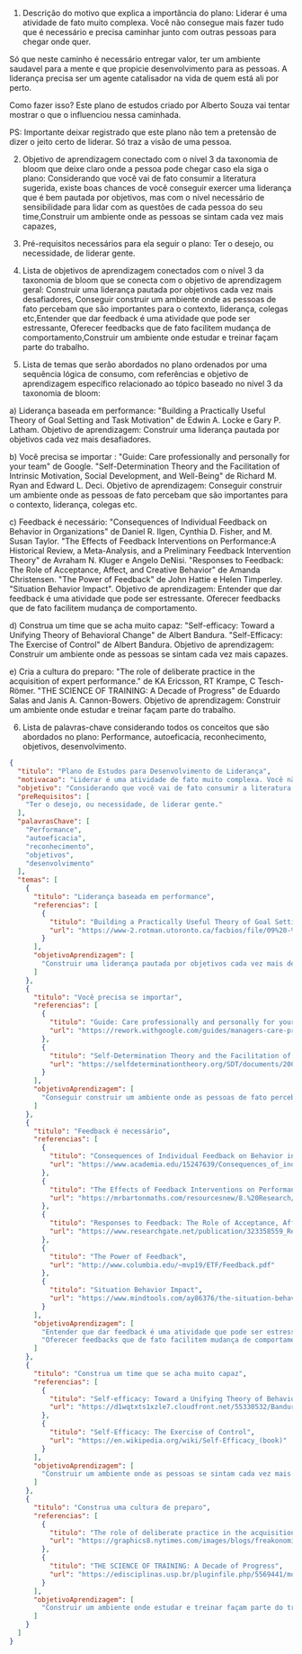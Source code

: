 
1.  Descrição do motivo que explica a importância do plano: Liderar é uma atividade de fato muito complexa. Você não consegue mais fazer tudo que é necessário e precisa caminhar junto com outras pessoas para chegar onde quer. 

Só que neste caminho é necessário entregar valor, ter um ambiente saudavel para a mente e que propicie desenvolvimento para as pessoas. A liderança precisa ser um agente catalisador na vida de quem está ali por perto. 

Como fazer isso? Este plano de estudos criado por Alberto Souza vai tentar mostrar o que o influenciou nessa caminhada. 

PS: Importante deixar registrado que este plano não tem a pretensão de dizer o jeito certo de liderar. Só traz a visão de uma pessoa.
    
2.  Objetivo de aprendizagem conectado com o nível 3 da taxonomia de bloom que deixe claro onde a pessoa pode chegar caso ela siga o plano: Considerando que você vai de fato consumir a literatura sugerida, existe boas chances de você conseguir exercer uma liderança que é bem pautada por objetivos, mas com o nível necessário de sensibilidade para lidar com as questões de cada pessoa do seu time,Construir um ambiente onde as pessoas se sintam cada vez mais capazes,
    
3.  Pré-requisitos necessários para ela seguir o plano: Ter o desejo, ou necessidade, de liderar gente.
    
4.  Lista de objetivos de aprendizagem conectados com o nível 3 da taxonomia de bloom que se conecta com o objetivo de aprendizagem geral: Construir uma liderança pautada por objetivos cada vez mais desafiadores, Conseguir construir um ambiente onde as pessoas de fato percebam que são importantes para o contexto, liderança, colegas etc,Entender que dar feedback é uma atividade que pode ser estressante, Oferecer feedbacks que de fato facilitem mudança de comportamento,Construir um ambiente onde estudar e treinar façam parte do trabalho.

    
5.  Lista de temas que serão abordados no plano ordenados por uma sequência lógica de consumo, com referências e objetivo de aprendizagem específico relacionado ao tópico baseado no nível 3 da taxonomia de bloom: 

a) Liderança baseada em performance: "Building a Practically Useful Theory of Goal Setting and Task Motivation" de Edwin A. Locke e Gary P. Latham. Objetivo de aprendizagem: Construir uma liderança pautada por objetivos cada vez mais desafiadores.

b) Você precisa se importar : "Guide: Care professionally and personally for your team" de Google. "Self-Determination Theory and the Facilitation of Intrinsic Motivation, Social Development, and Well-Being" de Richard M. Ryan and Edward L. Deci. Objetivo de aprendizagem: Conseguir construir um ambiente onde as pessoas de fato percebam que são importantes para o contexto, liderança, colegas etc.

c) Feedback é necessário: "Consequences of Individual Feedback on Behavior in Organizations" de Daniel R. Ilgen, Cynthia D. Fisher, and M. Susan Taylor. "The Effects of Feedback Interventions on Performance:A Historical Review, a Meta-Analysis, and a Preliminary
Feedback Intervention Theory" de Avraham N. Kluger e Angelo DeNisi. "Responses to Feedback: The Role of Acceptance, Affect, and Creative Behavior" de Amanda Christensen. "The Power of Feedback" de John Hattie e Helen Timperley. "Situation Behavior Impact". Objetivo de aprendizagem: Entender que dar feedback é uma atividade que pode ser estressante. Oferecer feedbacks que de fato facilitem mudança de comportamento. 

d) Construa um time que se acha muito capaz: "Self-efficacy: Toward a Unifying Theory of Behavioral Change" de Albert Bandura. "Self-Efficacy: The Exercise of Control" de Albert Bandura. Objetivo de aprendizagem: Construir um ambiente onde as pessoas se sintam cada vez mais capazes.

e) Cria a cultura do preparo: "The role of deliberate practice in the acquisition of expert performance." de KA Ericsson, RT Krampe, C Tesch-Römer. "THE SCIENCE OF TRAINING: A Decade of Progress" de Eduardo Salas and Janis A. Cannon-Bowers. Objetivo de aprendizagem: Construir um ambiente onde estudar e treinar façam parte do trabalho.

6.  Lista de palavras-chave considerando todos os conceitos que são abordados no plano: Performance, autoeficacia, reconhecimento, objetivos, desenvolvimento.

```json
{
  "titulo": "Plano de Estudos para Desenvolvimento de Liderança",
  "motivacao": "Liderar é uma atividade de fato muito complexa. Você não consegue mais fazer tudo que é necessário e precisa caminhar junto com outras pessoas para chegar onde quer. Só que neste caminho é necessário entregar valor, ter um ambiente saudavel para a mente e que propicie desenvolvimento para as pessoas. A liderança precisa ser um agente catalisadora na vida de quem está ali por perto. Como fazer isso? Este plano de estudos criado por Alberto Souza vai tentar mostrar o que o influenciou nessa caminhada. PS: Importante deixar registrado que este plano não tem a pretensão de dizer o jeito certo de liderar. Só traz a visão de uma pessoa.",
  "objetivo": "Considerando que você vai de fato consumir a literatura sugerida, existe boas chances de você conseguir exercer uma liderança que é bem pautada por objetivos, com o nível necessário de sensibilidade para lidar com as questões de cada pessoa do seu time e também construir um ambiente onde as pessoas se sintam cada vez mais capazes.",
  "preRequisitos": [
    "Ter o desejo, ou necessidade, de liderar gente."
  ],
  "palavrasChave": [
    "Performance",
    "autoeficacia",
    "reconhecimento",
    "objetivos",
    "desenvolvimento"
  ],
  "temas": [
    {
      "titulo": "Liderança baseada em performance",
      "referencias": [
        {
          "titulo": "Building a Practically Useful Theory of Goal Setting and Task Motivation",
          "url": "https://www-2.rotman.utoronto.ca/facbios/file/09%20-%20Locke%20&%20Latham%202002%20AP.pdf"
        }
      ],
      "objetivoAprendizagem": [
        "Construir uma liderança pautada por objetivos cada vez mais desafiadores."
      ]
    },
    {
      "titulo": "Você precisa se importar",
      "referencias": [
        {
          "titulo": "Guide: Care professionally and personally for your team",
          "url": "https://rework.withgoogle.com/guides/managers-care-professionally-personally-for-team/steps/introduction/"
        },
        {
          "titulo": "Self-Determination Theory and the Facilitation of Intrinsic Motivation, Social Development, and Well-Being",
          "url": "https://selfdeterminationtheory.org/SDT/documents/2000_RyanDeci_SDT.pdf"
        }
      ],
      "objetivoAprendizagem": [
        "Conseguir construir um ambiente onde as pessoas de fato percebam que são importantes para o contexto, liderança, colegas etc."
      ]
    },
    {
      "titulo": "Feedback é necessário",
      "referencias": [
        {
          "titulo": "Consequences of Individual Feedback on Behavior in Organizations",
          "url": "https://www.academia.edu/15247639/Consequences_of_individual_feedback_on_behavior_in_organizations"
        },
        {
          "titulo": "The Effects of Feedback Interventions on Performance:A Historical Review, a Meta-Analysis, and a Preliminary Feedback Intervention Theory",
          "url": "https://mrbartonmaths.com/resourcesnew/8.%20Research/Marking%20and%20Feedback/The%20effects%20of%20feedback%20interventions.pdf"
        },
        {
          "titulo": "Responses to Feedback: The Role of Acceptance, Affect, and Creative Behavior",
          "url": "https://www.researchgate.net/publication/323358559_Responses_to_Feedback_The_Role_of_Acceptance_Affect_and_Creative_Behavior"
        },
        {
          "titulo": "The Power of Feedback",
          "url": "http://www.columbia.edu/~mvp19/ETF/Feedback.pdf"
        },
        {
          "titulo": "Situation Behavior Impact",
          "url": "https://www.mindtools.com/ay86376/the-situation-behavior-impact-feedback-tool"
        }
      ],
      "objetivoAprendizagem": [
        "Entender que dar feedback é uma atividade que pode ser estressante, porém necessária.",
        "Oferecer feedbacks que de fato facilitem mudança de comportamento."
      ]
    },
    {
      "titulo": "Construa um time que se acha muito capaz",
      "referencias": [
        {
          "titulo": "Self-efficacy: Toward a Unifying Theory of Behavioral Change",
          "url": "https://d1wqtxts1xzle7.cloudfront.net/55330532/Bandura1977_SelfEfficacy_for_Behavioral_Change-libre.pdf?1513696755=&response-content-disposition=inline%3B+filename%3DSelf_efficacy_Toward_a_Unifying_Theory_o.pdf&Expires=1677750159&Signature=KM4PO4AlliSPYZiCOFJib1tmbaZdme~K3DMxt4ZiWw7H5kAFhR2vnpCgNhNsyu6xKQ64M7-FQZgaBSV6vvdO0G5u2FeWPXVdFknAM6YNoSYhhG10I38SwOIfkXso-JVSB5~2AbfqIH8OWHZW0nLs1Uw7BpdLiRYa06krl4kFv-9iYsrwo7jZ4rekLUZhMwHRQ~v9vltm0nbpEl08Kcz1r-65F6uItU4tN9cd8QBvyyEgGcpw3z3fHeUgYGmYp0Qr5r6zYf4n1QHLmxZOa6KoIg3DXQh3vzS8LNZ7NE1ij39PqbKLSYynKPSW9LQlfef1qdhJWtUK8yCSlfSTD7084Q__&Key-Pair-Id=APKAJLOHF5GGSLRBV4ZA"
        },
        {
          "titulo": "Self-Efficacy: The Exercise of Control",
          "url": "https://en.wikipedia.org/wiki/Self-Efficacy_(book)"
        }
      ],
      "objetivoAprendizagem": [
        "Construir um ambiente onde as pessoas se sintam cada vez mais capazes."
      ]
    },
    {
      "titulo": "Construa uma cultura de preparo",
      "referencias": [
        {
          "titulo": "The role of deliberate practice in the acquisition of expert performance.",
          "url": "https://graphics8.nytimes.com/images/blogs/freakonomics/pdf/DeliberatePractice(PsychologicalReview).pdf"
        },
        {
          "titulo": "THE SCIENCE OF TRAINING: A Decade of Progress",
          "url": "https://edisciplinas.usp.br/pluginfile.php/5569441/mod_resource/content/4/2%20THE%20SCIENCE%20OF%20TRAINING-%20A%20Decade%20of%20Progress.pdf"
        }
      ],
      "objetivoAprendizagem": [
        "Construir um ambiente onde estudar e treinar façam parte do trabalho."
      ]
    }
  ]
}
```